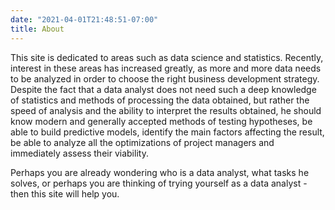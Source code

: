 ```yaml
---
date: "2021-04-01T21:48:51-07:00"
title: About
---
```


This site is dedicated to areas such as data science and statistics. Recently, interest in these areas has increased greatly, as more and more data needs to be analyzed in order to choose the right business development strategy. Despite the fact that a data analyst does not need such a deep knowledge of statistics and methods of processing the data obtained, but rather the speed of analysis and the ability to interpret the results obtained, he should know modern and generally accepted methods of testing hypotheses, be able to build predictive models, identify the main factors affecting the result, be able to analyze all the optimizations of project managers and immediately assess their viability.

Perhaps you are already wondering who is a data analyst, what tasks he solves, or perhaps you are thinking of trying yourself as a data analyst - then this site will help you.